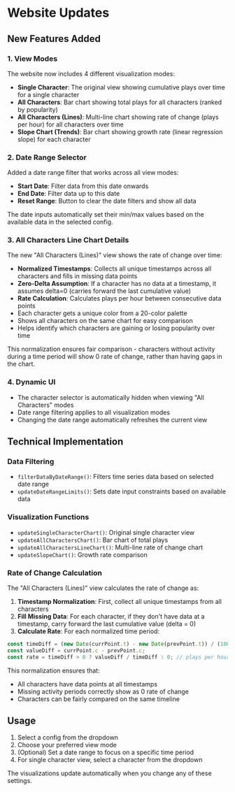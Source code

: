 # Website Updates

## New Features Added

### 1. View Modes
The website now includes 4 different visualization modes:

- **Single Character**: The original view showing cumulative plays over time for a single character
- **All Characters**: Bar chart showing total plays for all characters (ranked by popularity)
- **All Characters (Lines)**: Multi-line chart showing rate of change (plays per hour) for all characters over time
- **Slope Chart (Trends)**: Bar chart showing growth rate (linear regression slope) for each character

### 2. Date Range Selector
Added a date range filter that works across all view modes:

- **Start Date**: Filter data from this date onwards
- **End Date**: Filter data up to this date
- **Reset Range**: Button to clear the date filters and show all data

The date inputs automatically set their min/max values based on the available data in the selected config.

### 3. All Characters Line Chart Details
The new "All Characters (Lines)" view shows the rate of change over time:

- **Normalized Timestamps**: Collects all unique timestamps across all characters and fills in missing data points
- **Zero-Delta Assumption**: If a character has no data at a timestamp, it assumes delta=0 (carries forward the last cumulative value)
- **Rate Calculation**: Calculates plays per hour between consecutive data points
- Each character gets a unique color from a 20-color palette
- Shows all characters on the same chart for easy comparison
- Helps identify which characters are gaining or losing popularity over time

This normalization ensures fair comparison - characters without activity during a time period will show 0 rate of change, rather than having gaps in the chart.

### 4. Dynamic UI
- The character selector is automatically hidden when viewing "All Characters" modes
- Date range filtering applies to all visualization modes
- Changing the date range automatically refreshes the current view

## Technical Implementation

### Data Filtering
- `filterDataByDateRange()`: Filters time series data based on selected date range
- `updateDateRangeLimits()`: Sets date input constraints based on available data

### Visualization Functions
- `updateSingleCharacterChart()`: Original single character view
- `updateAllCharactersChart()`: Bar chart of total plays
- `updateAllCharactersLineChart()`: Multi-line rate of change chart
- `updateSlopeChart()`: Growth rate comparison

### Rate of Change Calculation
The "All Characters (Lines)" view calculates the rate of change as:

1. **Timestamp Normalization**: First, collect all unique timestamps from all characters
2. **Fill Missing Data**: For each character, if they don't have data at a timestamp, carry forward the last cumulative value (delta = 0)
3. **Calculate Rate**: For each normalized time period:
```javascript
const timeDiff = (new Date(currPoint.t) - new Date(prevPoint.t)) / (1000 * 60 * 60); // hours
const valueDiff = currPoint.c - prevPoint.c;
const rate = timeDiff > 0 ? valueDiff / timeDiff : 0; // plays per hour
```

This normalization ensures that:
- All characters have data points at all timestamps
- Missing activity periods correctly show as 0 rate of change
- Characters can be fairly compared on the same timeline

## Usage

1. Select a config from the dropdown
2. Choose your preferred view mode
3. (Optional) Set a date range to focus on a specific time period
4. For single character view, select a character from the dropdown

The visualizations update automatically when you change any of these settings.
